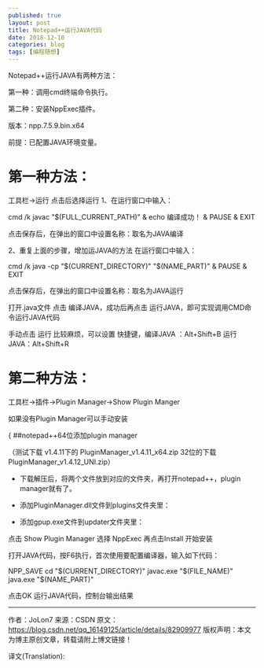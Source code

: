 ```yaml
---
published: true
layout: post
title: Notepad++运行JAVA代码
date: 2018-12-10
categories: blog
tags: [编程随想]
---
```


Notepad++运行JAVA有两种方法：

第一种：调用cmd终端命令执行。

第二种：安装NppExec插件。

版本：npp.7.5.9.bin.x64  

前提：已配置JAVA环境变量。

# 第一种方法：

工具栏->运行  点击后选择运行
1、在运行窗口中输入：

cmd /k javac "$(FULL_CURRENT_PATH)" & echo 编译成功！ & PAUSE & EXIT

点击保存后，在弹出的窗口中设置名称：取名为JAVA编译

2、重复上面的步骤，增加运JAVA的方法
在运行窗口中输入：

cmd /k java -cp "$(CURRENT_DIRECTORY)" "$(NAME_PART)" & PAUSE & EXIT

点击保存后，在弹出的窗口中设置名称：取名为JAVA运行

打开.java文件 点击 编译JAVA，成功后再点击 运行JAVA，即可实现调用CMD命令运行JAVA代码

手动点击 运行 比较麻烦，可以设置 快捷键，编译JAVA ：Alt+Shift+B    运行JAVA：Alt+Shift+R

# 第二种方法：

工具栏->插件->Plugin Manager->Show Plugin Manger  

如果没有Plugin Manager可以手动安装

{ ##notepad++64位添加plugin manager   


（测试下载 v1.4.11下的 PluginManager_v1.4.11_x64.zip   32位的下载PluginManager_v1.4.12_UNI.zip）

- 下载解压后，将两个文件放到对应的文件夹，再打开notepad++，plugin manager就有了。

- 添加PluginManager.dll文件到plugins文件夹里：

- 添加gpup.exe文件到updater文件夹里：

点击 Show Plugin Manager 选择 NppExec 再点击Install 开始安装

打开JAVA代码，按F6执行，首次使用要配置编译器，输入如下代码：

NPP_SAVE
cd "$(CURRENT_DIRECTORY)"
javac.exe "$(FILE_NAME)"
java.exe "$(NAME_PART)"

点击OK 运行JAVA代码，控制台输出结果

--------------------- 
作者：JoLon7 
来源：CSDN 
原文：https://blog.csdn.net/qq_16149125/article/details/82909977 
版权声明：本文为博主原创文章，转载请附上博文链接！

译文(Translation):

 